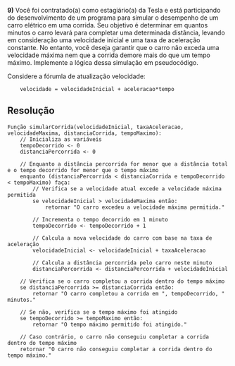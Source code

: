 **9)** Você foi contratado(a) como estagiário(a) da Tesla e está participando do desenvolvimento de um programa para simular o desempenho de um carro elétrico em uma corrida. Seu objetivo é determinar em quantos minutos o carro levará para completar uma determinada distância, levando em consideração uma velocidade inicial e uma taxa de aceleração constante. No entanto, você deseja garantir que o carro não exceda uma velocidade máxima nem que a corrida demore mais do que um tempo máximo. Implemente a lógica dessa simulação em pseudocódigo.

Considere a fórumla de atualização velocidade:
```
    velocidade = velocidadeInicial + aceleracao*tempo
```


## Resolução
```
Função simularCorrida(velocidadeInicial, taxaAceleracao, velocidadeMaxima, distanciaCorrida, tempoMaximo):
    // Inicializa as variáveis
    tempoDecorrido <- 0
    distanciaPercorrida <- 0

    // Enquanto a distância percorrida for menor que a distância total e o tempo decorrido for menor que o tempo máximo
    enquanto (distanciaPercorrida < distanciaCorrida e tempoDecorrido < tempoMaximo) faça:
        // Verifica se a velocidade atual excede a velocidade máxima permitida
        se velocidadeInicial > velocidadeMaxima então:
            retornar "O carro excedeu a velocidade máxima permitida."

        // Incrementa o tempo decorrido em 1 minuto
        tempoDecorrido <- tempoDecorrido + 1

        // Calcula a nova velocidade do carro com base na taxa de aceleração
        velocidadeInicial <- velocidadeInicial + taxaAceleracao

        // Calcula a distância percorrida pelo carro neste minuto
        distanciaPercorrida <- distanciaPercorrida + velocidadeInicial

    // Verifica se o carro completou a corrida dentro do tempo máximo
    se distanciaPercorrida >= distanciaCorrida então:
        retornar "O carro completou a corrida em ", tempoDecorrido, " minutos."

    // Se não, verifica se o tempo máximo foi atingido
    se tempoDecorrido >= tempoMaximo então:
        retornar "O tempo máximo permitido foi atingido."

    // Caso contrário, o carro não conseguiu completar a corrida dentro do tempo máximo
    retornar "O carro não conseguiu completar a corrida dentro do tempo máximo."
```
